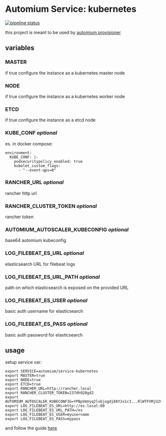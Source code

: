 Automium Service: kubernetes 
======================================

[![pipeline status](https://gitlab.com/automium/service-kubernetes/badges/master/pipeline.svg)](https://gitlab.com/automium/service-kubernetes/commits/master)

this project is meant to be used by [automium provisioner](https://github.com/automium/provisioner)

## variables

### MASTER

if true configure the instance as a kubernetes master node

### NODE

if true configure the instance as a kubernetes worker node

### ETCD

if true configure the instance as a etcd node

### KUBE_CONF _optional_


es. in docker compose:
```
environment:
  KUBE_CONF: |-
    podsecuritypolicy_enabled: true
    kubelet_custom_flags:
      - "--event-qps=0"
```

### RANCHER_URL _optional_

rancher http url

### RANCHER_CLUSTER_TOKEN _optional_

rancher token

### AUTOMIUM_AUTOSCALER_KUBECONFIG _optional_

base64 automium kubeconfig

### LOG_FILEBEAT_ES_URL _optional_ 

elasticsearch URL for filebeat logs

### LOG_FILEBEAT_ES_URL_PATH _optional_

path on which elasticsearch is exposed on the provided URL

### LOG_FILEBEAT_ES_USER _optional_

basic auth username for elasticsearch 

### LOG_FILEBEAT_ES_PASS _optional_ 

basic auth password for elasticsearch 

## usage

setup service var:
```
export SERVICE=automium/service-kubernetes
export MASTER=true
export NODE=true
export ETCD=true
export RANCHER_URL=http://rancher.local
export RANCHER_CLUSTER_TOKEN=237dh928gd2
export AUTOMIUM_AUTOSCALER_KUBECONFIG=YPBpVmVyq2lvbjogdjEKY2x1c3...RlWTFVMjU2Vkc1Q2RYTjZVMGhpYm1wUfo=
export LOG_FILEBEAT_ES_URL=http://es.local:80
export LOG_FILEBEAT_ES_URL_PATH=/es
export LOG_FILEBEAT_ES_USER=myusername
export LOG_FILEBEAT_ES_PASS=mypass
```

and follow the guide [here](https://github.com/automium/provisioner/blob/master/README.md#guide)
